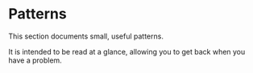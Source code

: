 # Patterns

This section documents small, useful patterns.

It is intended to be read at a glance, allowing you to get back when you have a problem.
